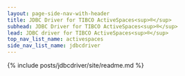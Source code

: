 ```yaml
---
layout: page-side-nav-with-header
title: JDBC Driver for TIBCO ActiveSpaces<sup>®</sup>
subhead: JDBC Driver for TIBCO ActiveSpaces<sup>®</sup>
lead: JDBC driver for TIBCO ActiveSpaces<sup>®</sup>
top_nav_list_name: activespaces
side_nav_list_name: jdbcdriver
---
```


{% include posts/jdbcdriver/site/readme.md %}




